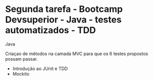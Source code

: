 # Segunda tarefa - Bootcamp Devsuperior - Java - testes automatizados - TDD

Java

Criaçao de métodos na camada MVC para que os 6 testes propostos possam passar.

- Introdução ao JUnit e TDD
- Mockito
